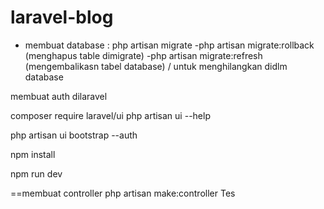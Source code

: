 # laravel-blog

- membuat database : php artisan migrate
-php artisan migrate:rollback (menghapus table dimigrate)
-php artisan migrate:refresh (mengembalikasn tabel database) / untuk menghilangkan didlm database

membuat auth dilaravel

composer require laravel/ui
php artisan ui --help

 php artisan ui bootstrap --auth
 
 npm install
 
 npm run dev
 
 
 ==membuat controller php artisan make:controller Tes
 
 
